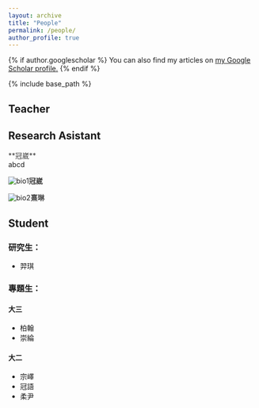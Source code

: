 ```yaml
---
layout: archive
title: "People"
permalink: /people/
author_profile: true
---
```


{% if author.googlescholar %}
  You can also find my articles on <u><a href="{{author.googlescholar}}">my Google Scholar profile</a>.</u>
{% endif %}

{% include base_path %}
## Teacher

## Research Asistant

<p><img arc="/images/bio-photo.jpg" align="left">
  <font color="#3C3C3C">**冠崴**</font><br>
  abcd
</p>



![bio1](/images/bio-photo.jpg)<font color="#3C3C3C">**冠崴**</font><br>





![bio2](/images/bio-photo.jpg)<font color="#3C3C3C">**熹琳**</font>

## Student
### 研究生：
- 羿琪

### 專題生：
#### 大三
  - 柏翰
  - 崇綸

#### 大二
  - 宗嶧
  - 冠語
  - 柔尹
